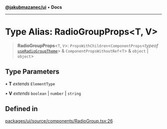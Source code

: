 [**@jakubmazanec/ui**](../README.md) • **Docs**

---

# Type Alias: RadioGroupProps\<T, V\>

> **RadioGroupProps**\<`T`, `V`\>: `PropsWithChildren`\<`ComponentProps`\<_typeof_
> [`useRadioGroupTheme`](../functions/useRadioGroupTheme.md)\> & `ComponentPropsWithoutRef`\<`T`\> &
> `object` \| `object`\>

## Type Parameters

• **T** _extends_ `ElementType`

• **V** _extends_ `boolean` \| `number` \| `string`

## Defined in

[packages/ui/source/components/RadioGroup.tsx:26](https://github.com/jakubmazanec/tools/blob/053e1fea9cfce27a70a78b00a30cdd281cb0a72b/packages/ui/source/components/RadioGroup.tsx#L26)
